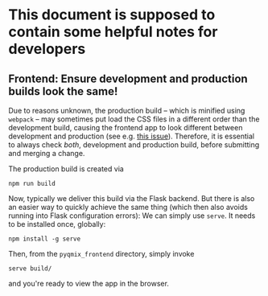 # This document is supposed to contain some helpful notes for developers

## Frontend: Ensure development and production builds look the same!

Due to reasons unknown, the production build – which is minified using
`webpack` – may sometimes put load the CSS files in a different order than
the development build, causing the frontend app to look different between
development and production
(see e.g. [this issue](https://github.com/psyfood/pyqmix-web/issues/41)).
Therefore, it is essential to always check
_both_, development and production build, before submitting and merging a
change.

The production build is created via

```
npm run build
```

Now, typically we deliver this build via the Flask backend. But there is also
an easier way to quickly achieve the same thing (which then also avoids
running into Flask configuration errors): We can simply use `serve`. It needs
to be installed once, globally:

```
npm install -g serve
```

Then, from the `pyqmix_frontend` directory, simply invoke

```
serve build/
```
and you're ready to view the app in the browser.